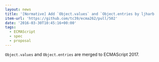 ```yaml
---
layout: news
title: '[Normative] Add `Object.values` and `Object.entries by ljharb · Pull Request #502 · tc39/ecma262'
item-url: 'https://github.com/tc39/ecma262/pull/502'
date: '2016-03-30T10:45:16+00:00'
tags:
  - ECMAScript
  - spec
  - proposal
---
```

`Object.values` and `Object.entries` are merged to ECMAScript 2017.
